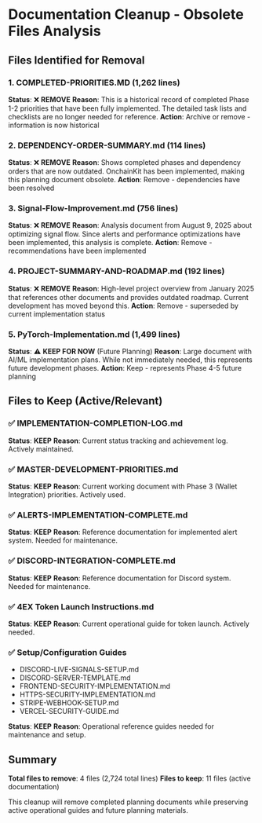 # Documentation Cleanup - Obsolete Files Analysis

## Files Identified for Removal

### 1. **COMPLETED-PRIORITIES.MD** (1,262 lines)
**Status**: ❌ **REMOVE**
**Reason**: This is a historical record of completed Phase 1-2 priorities that have been fully implemented. The detailed task lists and checklists are no longer needed for reference.
**Action**: Archive or remove - information is now historical

### 2. **DEPENDENCY-ORDER-SUMMARY.md** (114 lines)
**Status**: ❌ **REMOVE** 
**Reason**: Shows completed phases and dependency orders that are now outdated. OnchainKit has been implemented, making this planning document obsolete.
**Action**: Remove - dependencies have been resolved

### 3. **Signal-Flow-Improvement.md** (756 lines)
**Status**: ❌ **REMOVE**
**Reason**: Analysis document from August 9, 2025 about optimizing signal flow. Since alerts and performance optimizations have been implemented, this analysis is complete.
**Action**: Remove - recommendations have been implemented

### 4. **PROJECT-SUMMARY-AND-ROADMAP.md** (192 lines)
**Status**: ❌ **REMOVE**
**Reason**: High-level project overview from January 2025 that references other documents and provides outdated roadmap. Current development has moved beyond this.
**Action**: Remove - superseded by current implementation status

### 5. **PyTorch-Implementation.md** (1,499 lines)
**Status**: ⚠️ **KEEP FOR NOW** (Future Planning)
**Reason**: Large document with AI/ML implementation plans. While not immediately needed, this represents future development phases.
**Action**: Keep - represents Phase 4-5 future planning

## Files to Keep (Active/Relevant)

### ✅ **IMPLEMENTATION-COMPLETION-LOG.md**
**Status**: **KEEP**
**Reason**: Current status tracking and achievement log. Actively maintained.

### ✅ **MASTER-DEVELOPMENT-PRIORITIES.md** 
**Status**: **KEEP**
**Reason**: Current working document with Phase 3 (Wallet Integration) priorities. Actively used.

### ✅ **ALERTS-IMPLEMENTATION-COMPLETE.md**
**Status**: **KEEP**
**Reason**: Reference documentation for implemented alert system. Needed for maintenance.

### ✅ **DISCORD-INTEGRATION-COMPLETE.md**
**Status**: **KEEP**
**Reason**: Reference documentation for Discord system. Needed for maintenance.

### ✅ **4EX Token Launch Instructions.md**
**Status**: **KEEP**
**Reason**: Current operational guide for token launch. Actively needed.

### ✅ **Setup/Configuration Guides**
- DISCORD-LIVE-SIGNALS-SETUP.md
- DISCORD-SERVER-TEMPLATE.md
- FRONTEND-SECURITY-IMPLEMENTATION.md
- HTTPS-SECURITY-IMPLEMENTATION.md
- STRIPE-WEBHOOK-SETUP.md
- VERCEL-SECURITY-GUIDE.md

**Status**: **KEEP**
**Reason**: Operational reference guides needed for maintenance and setup.

## Summary
**Total files to remove**: 4 files (2,724 total lines)
**Files to keep**: 11 files (active documentation)

This cleanup will remove completed planning documents while preserving active operational guides and future planning materials.
